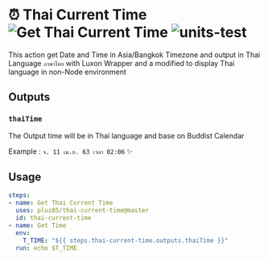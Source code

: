 
# ⏰ Thai Current Time  ![Get Thai Current Time](https://github.com/pluz85/thai-current-time/workflows/Get%20Thai%20Current%20Time/badge.svg) ![units-test](https://github.com/pluz85/thai-current-time/workflows/units-test/badge.svg)

This action get Date and Time in Asia/Bangkok Timezone and output in Thai Language `ภาษาไทย` with Luxon Wrapper and a modified to display Thai language in non-Node environment

## Outputs

### `thaiTime`

The Output time will be in Thai language and base on Buddist Calendar 

Example : `จ. 11 เม.ย. 63 เวลา 02:06` ✨

## Usage

```yaml
steps:
- name: Get Thai Current Time
  uses: pluz85/thai-current-time@master
  id: thai-current-time
- name: Get Time
  env:
    T_TIME: "${{ steps.thai-current-time.outputs.thaiTime }}"
  run: echo $T_TIME
```
